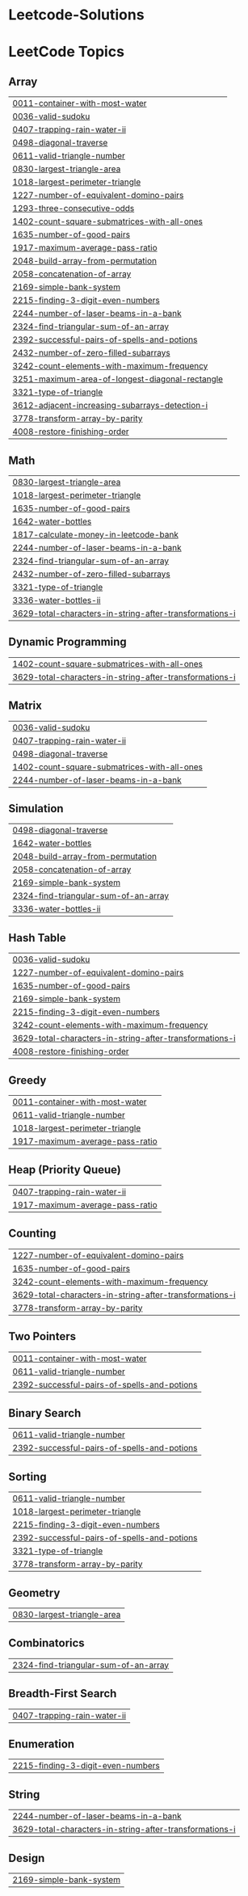 # Leetcode-Solutions
<!---LeetCode Topics Start-->
# LeetCode Topics
## Array
|  |
| ------- |
| [0011-container-with-most-water](https://github.com/DeependraKeshri/Leetcode-Solutions/tree/master/0011-container-with-most-water) |
| [0036-valid-sudoku](https://github.com/DeependraKeshri/Leetcode-Solutions/tree/master/0036-valid-sudoku) |
| [0407-trapping-rain-water-ii](https://github.com/DeependraKeshri/Leetcode-Solutions/tree/master/0407-trapping-rain-water-ii) |
| [0498-diagonal-traverse](https://github.com/DeependraKeshri/Leetcode-Solutions/tree/master/0498-diagonal-traverse) |
| [0611-valid-triangle-number](https://github.com/DeependraKeshri/Leetcode-Solutions/tree/master/0611-valid-triangle-number) |
| [0830-largest-triangle-area](https://github.com/DeependraKeshri/Leetcode-Solutions/tree/master/0830-largest-triangle-area) |
| [1018-largest-perimeter-triangle](https://github.com/DeependraKeshri/Leetcode-Solutions/tree/master/1018-largest-perimeter-triangle) |
| [1227-number-of-equivalent-domino-pairs](https://github.com/DeependraKeshri/Leetcode-Solutions/tree/master/1227-number-of-equivalent-domino-pairs) |
| [1293-three-consecutive-odds](https://github.com/DeependraKeshri/Leetcode-Solutions/tree/master/1293-three-consecutive-odds) |
| [1402-count-square-submatrices-with-all-ones](https://github.com/DeependraKeshri/Leetcode-Solutions/tree/master/1402-count-square-submatrices-with-all-ones) |
| [1635-number-of-good-pairs](https://github.com/DeependraKeshri/Leetcode-Solutions/tree/master/1635-number-of-good-pairs) |
| [1917-maximum-average-pass-ratio](https://github.com/DeependraKeshri/Leetcode-Solutions/tree/master/1917-maximum-average-pass-ratio) |
| [2048-build-array-from-permutation](https://github.com/DeependraKeshri/Leetcode-Solutions/tree/master/2048-build-array-from-permutation) |
| [2058-concatenation-of-array](https://github.com/DeependraKeshri/Leetcode-Solutions/tree/master/2058-concatenation-of-array) |
| [2169-simple-bank-system](https://github.com/DeependraKeshri/Leetcode-Solutions/tree/master/2169-simple-bank-system) |
| [2215-finding-3-digit-even-numbers](https://github.com/DeependraKeshri/Leetcode-Solutions/tree/master/2215-finding-3-digit-even-numbers) |
| [2244-number-of-laser-beams-in-a-bank](https://github.com/DeependraKeshri/Leetcode-Solutions/tree/master/2244-number-of-laser-beams-in-a-bank) |
| [2324-find-triangular-sum-of-an-array](https://github.com/DeependraKeshri/Leetcode-Solutions/tree/master/2324-find-triangular-sum-of-an-array) |
| [2392-successful-pairs-of-spells-and-potions](https://github.com/DeependraKeshri/Leetcode-Solutions/tree/master/2392-successful-pairs-of-spells-and-potions) |
| [2432-number-of-zero-filled-subarrays](https://github.com/DeependraKeshri/Leetcode-Solutions/tree/master/2432-number-of-zero-filled-subarrays) |
| [3242-count-elements-with-maximum-frequency](https://github.com/DeependraKeshri/Leetcode-Solutions/tree/master/3242-count-elements-with-maximum-frequency) |
| [3251-maximum-area-of-longest-diagonal-rectangle](https://github.com/DeependraKeshri/Leetcode-Solutions/tree/master/3251-maximum-area-of-longest-diagonal-rectangle) |
| [3321-type-of-triangle](https://github.com/DeependraKeshri/Leetcode-Solutions/tree/master/3321-type-of-triangle) |
| [3612-adjacent-increasing-subarrays-detection-i](https://github.com/DeependraKeshri/Leetcode-Solutions/tree/master/3612-adjacent-increasing-subarrays-detection-i) |
| [3778-transform-array-by-parity](https://github.com/DeependraKeshri/Leetcode-Solutions/tree/master/3778-transform-array-by-parity) |
| [4008-restore-finishing-order](https://github.com/DeependraKeshri/Leetcode-Solutions/tree/master/4008-restore-finishing-order) |
## Math
|  |
| ------- |
| [0830-largest-triangle-area](https://github.com/DeependraKeshri/Leetcode-Solutions/tree/master/0830-largest-triangle-area) |
| [1018-largest-perimeter-triangle](https://github.com/DeependraKeshri/Leetcode-Solutions/tree/master/1018-largest-perimeter-triangle) |
| [1635-number-of-good-pairs](https://github.com/DeependraKeshri/Leetcode-Solutions/tree/master/1635-number-of-good-pairs) |
| [1642-water-bottles](https://github.com/DeependraKeshri/Leetcode-Solutions/tree/master/1642-water-bottles) |
| [1817-calculate-money-in-leetcode-bank](https://github.com/DeependraKeshri/Leetcode-Solutions/tree/master/1817-calculate-money-in-leetcode-bank) |
| [2244-number-of-laser-beams-in-a-bank](https://github.com/DeependraKeshri/Leetcode-Solutions/tree/master/2244-number-of-laser-beams-in-a-bank) |
| [2324-find-triangular-sum-of-an-array](https://github.com/DeependraKeshri/Leetcode-Solutions/tree/master/2324-find-triangular-sum-of-an-array) |
| [2432-number-of-zero-filled-subarrays](https://github.com/DeependraKeshri/Leetcode-Solutions/tree/master/2432-number-of-zero-filled-subarrays) |
| [3321-type-of-triangle](https://github.com/DeependraKeshri/Leetcode-Solutions/tree/master/3321-type-of-triangle) |
| [3336-water-bottles-ii](https://github.com/DeependraKeshri/Leetcode-Solutions/tree/master/3336-water-bottles-ii) |
| [3629-total-characters-in-string-after-transformations-i](https://github.com/DeependraKeshri/Leetcode-Solutions/tree/master/3629-total-characters-in-string-after-transformations-i) |
## Dynamic Programming
|  |
| ------- |
| [1402-count-square-submatrices-with-all-ones](https://github.com/DeependraKeshri/Leetcode-Solutions/tree/master/1402-count-square-submatrices-with-all-ones) |
| [3629-total-characters-in-string-after-transformations-i](https://github.com/DeependraKeshri/Leetcode-Solutions/tree/master/3629-total-characters-in-string-after-transformations-i) |
## Matrix
|  |
| ------- |
| [0036-valid-sudoku](https://github.com/DeependraKeshri/Leetcode-Solutions/tree/master/0036-valid-sudoku) |
| [0407-trapping-rain-water-ii](https://github.com/DeependraKeshri/Leetcode-Solutions/tree/master/0407-trapping-rain-water-ii) |
| [0498-diagonal-traverse](https://github.com/DeependraKeshri/Leetcode-Solutions/tree/master/0498-diagonal-traverse) |
| [1402-count-square-submatrices-with-all-ones](https://github.com/DeependraKeshri/Leetcode-Solutions/tree/master/1402-count-square-submatrices-with-all-ones) |
| [2244-number-of-laser-beams-in-a-bank](https://github.com/DeependraKeshri/Leetcode-Solutions/tree/master/2244-number-of-laser-beams-in-a-bank) |
## Simulation
|  |
| ------- |
| [0498-diagonal-traverse](https://github.com/DeependraKeshri/Leetcode-Solutions/tree/master/0498-diagonal-traverse) |
| [1642-water-bottles](https://github.com/DeependraKeshri/Leetcode-Solutions/tree/master/1642-water-bottles) |
| [2048-build-array-from-permutation](https://github.com/DeependraKeshri/Leetcode-Solutions/tree/master/2048-build-array-from-permutation) |
| [2058-concatenation-of-array](https://github.com/DeependraKeshri/Leetcode-Solutions/tree/master/2058-concatenation-of-array) |
| [2169-simple-bank-system](https://github.com/DeependraKeshri/Leetcode-Solutions/tree/master/2169-simple-bank-system) |
| [2324-find-triangular-sum-of-an-array](https://github.com/DeependraKeshri/Leetcode-Solutions/tree/master/2324-find-triangular-sum-of-an-array) |
| [3336-water-bottles-ii](https://github.com/DeependraKeshri/Leetcode-Solutions/tree/master/3336-water-bottles-ii) |
## Hash Table
|  |
| ------- |
| [0036-valid-sudoku](https://github.com/DeependraKeshri/Leetcode-Solutions/tree/master/0036-valid-sudoku) |
| [1227-number-of-equivalent-domino-pairs](https://github.com/DeependraKeshri/Leetcode-Solutions/tree/master/1227-number-of-equivalent-domino-pairs) |
| [1635-number-of-good-pairs](https://github.com/DeependraKeshri/Leetcode-Solutions/tree/master/1635-number-of-good-pairs) |
| [2169-simple-bank-system](https://github.com/DeependraKeshri/Leetcode-Solutions/tree/master/2169-simple-bank-system) |
| [2215-finding-3-digit-even-numbers](https://github.com/DeependraKeshri/Leetcode-Solutions/tree/master/2215-finding-3-digit-even-numbers) |
| [3242-count-elements-with-maximum-frequency](https://github.com/DeependraKeshri/Leetcode-Solutions/tree/master/3242-count-elements-with-maximum-frequency) |
| [3629-total-characters-in-string-after-transformations-i](https://github.com/DeependraKeshri/Leetcode-Solutions/tree/master/3629-total-characters-in-string-after-transformations-i) |
| [4008-restore-finishing-order](https://github.com/DeependraKeshri/Leetcode-Solutions/tree/master/4008-restore-finishing-order) |
## Greedy
|  |
| ------- |
| [0011-container-with-most-water](https://github.com/DeependraKeshri/Leetcode-Solutions/tree/master/0011-container-with-most-water) |
| [0611-valid-triangle-number](https://github.com/DeependraKeshri/Leetcode-Solutions/tree/master/0611-valid-triangle-number) |
| [1018-largest-perimeter-triangle](https://github.com/DeependraKeshri/Leetcode-Solutions/tree/master/1018-largest-perimeter-triangle) |
| [1917-maximum-average-pass-ratio](https://github.com/DeependraKeshri/Leetcode-Solutions/tree/master/1917-maximum-average-pass-ratio) |
## Heap (Priority Queue)
|  |
| ------- |
| [0407-trapping-rain-water-ii](https://github.com/DeependraKeshri/Leetcode-Solutions/tree/master/0407-trapping-rain-water-ii) |
| [1917-maximum-average-pass-ratio](https://github.com/DeependraKeshri/Leetcode-Solutions/tree/master/1917-maximum-average-pass-ratio) |
## Counting
|  |
| ------- |
| [1227-number-of-equivalent-domino-pairs](https://github.com/DeependraKeshri/Leetcode-Solutions/tree/master/1227-number-of-equivalent-domino-pairs) |
| [1635-number-of-good-pairs](https://github.com/DeependraKeshri/Leetcode-Solutions/tree/master/1635-number-of-good-pairs) |
| [3242-count-elements-with-maximum-frequency](https://github.com/DeependraKeshri/Leetcode-Solutions/tree/master/3242-count-elements-with-maximum-frequency) |
| [3629-total-characters-in-string-after-transformations-i](https://github.com/DeependraKeshri/Leetcode-Solutions/tree/master/3629-total-characters-in-string-after-transformations-i) |
| [3778-transform-array-by-parity](https://github.com/DeependraKeshri/Leetcode-Solutions/tree/master/3778-transform-array-by-parity) |
## Two Pointers
|  |
| ------- |
| [0011-container-with-most-water](https://github.com/DeependraKeshri/Leetcode-Solutions/tree/master/0011-container-with-most-water) |
| [0611-valid-triangle-number](https://github.com/DeependraKeshri/Leetcode-Solutions/tree/master/0611-valid-triangle-number) |
| [2392-successful-pairs-of-spells-and-potions](https://github.com/DeependraKeshri/Leetcode-Solutions/tree/master/2392-successful-pairs-of-spells-and-potions) |
## Binary Search
|  |
| ------- |
| [0611-valid-triangle-number](https://github.com/DeependraKeshri/Leetcode-Solutions/tree/master/0611-valid-triangle-number) |
| [2392-successful-pairs-of-spells-and-potions](https://github.com/DeependraKeshri/Leetcode-Solutions/tree/master/2392-successful-pairs-of-spells-and-potions) |
## Sorting
|  |
| ------- |
| [0611-valid-triangle-number](https://github.com/DeependraKeshri/Leetcode-Solutions/tree/master/0611-valid-triangle-number) |
| [1018-largest-perimeter-triangle](https://github.com/DeependraKeshri/Leetcode-Solutions/tree/master/1018-largest-perimeter-triangle) |
| [2215-finding-3-digit-even-numbers](https://github.com/DeependraKeshri/Leetcode-Solutions/tree/master/2215-finding-3-digit-even-numbers) |
| [2392-successful-pairs-of-spells-and-potions](https://github.com/DeependraKeshri/Leetcode-Solutions/tree/master/2392-successful-pairs-of-spells-and-potions) |
| [3321-type-of-triangle](https://github.com/DeependraKeshri/Leetcode-Solutions/tree/master/3321-type-of-triangle) |
| [3778-transform-array-by-parity](https://github.com/DeependraKeshri/Leetcode-Solutions/tree/master/3778-transform-array-by-parity) |
## Geometry
|  |
| ------- |
| [0830-largest-triangle-area](https://github.com/DeependraKeshri/Leetcode-Solutions/tree/master/0830-largest-triangle-area) |
## Combinatorics
|  |
| ------- |
| [2324-find-triangular-sum-of-an-array](https://github.com/DeependraKeshri/Leetcode-Solutions/tree/master/2324-find-triangular-sum-of-an-array) |
## Breadth-First Search
|  |
| ------- |
| [0407-trapping-rain-water-ii](https://github.com/DeependraKeshri/Leetcode-Solutions/tree/master/0407-trapping-rain-water-ii) |
## Enumeration
|  |
| ------- |
| [2215-finding-3-digit-even-numbers](https://github.com/DeependraKeshri/Leetcode-Solutions/tree/master/2215-finding-3-digit-even-numbers) |
## String
|  |
| ------- |
| [2244-number-of-laser-beams-in-a-bank](https://github.com/DeependraKeshri/Leetcode-Solutions/tree/master/2244-number-of-laser-beams-in-a-bank) |
| [3629-total-characters-in-string-after-transformations-i](https://github.com/DeependraKeshri/Leetcode-Solutions/tree/master/3629-total-characters-in-string-after-transformations-i) |
## Design
|  |
| ------- |
| [2169-simple-bank-system](https://github.com/DeependraKeshri/Leetcode-Solutions/tree/master/2169-simple-bank-system) |
<!---LeetCode Topics End-->